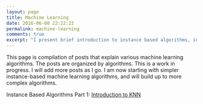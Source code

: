 ```yaml
---
layout: page
title: Machine Learning
date: 2016-06-08 22:22:22
permalink: machine-learning
comments: true
excerpt: "I present brief introduction to instance based algorithms, in particular KNN. I demonstrate the effect of choosing the hyper parameter K in nearest neighbor classification."
---
```


This page is compilation of posts that explain various machine learning algorithms. The posts are organized by algorithms. This is a work in progress. I will add more posts as I go. I am now starting with simpler instance-based machine learning algorithms, and will build up to more complex algorithms.

Instance Based Algorithms
Part 1: [Introduction to KNN](http://vxy10.github.io/2016/06/08/knn-post/)

